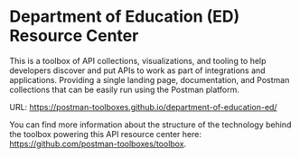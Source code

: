 # Department of Education (ED) Resource Center
This is a toolbox of API collections, visualizations, and tooling to help developers discover and put APIs to work as part of integrations and applications. Providing a single landing page, documentation, and Postman collections that can be easily run using the Postman platform.

URL: https://postman-toolboxes.github.io/department-of-education-ed/

You can find more information about the structure of the technology behind the toolbox powering this API resource center here: https://github.com/postman-toolboxes/toolbox.
